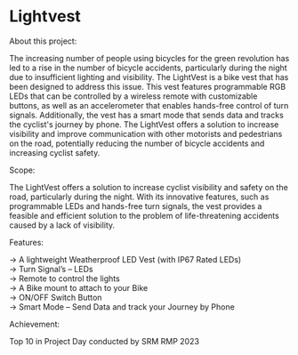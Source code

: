 # Lightvest

About this project:

The increasing number of people using bicycles for the green revolution has led to a rise in the number of bicycle accidents, particularly during the night due to insufficient lighting and visibility. The LightVest is a bike vest that has been designed to address this issue. This vest features programmable RGB LEDs that can be controlled by a wireless remote with customizable buttons, as well as an accelerometer that enables hands-free control of turn signals. Additionally, the vest has a smart mode that sends data and tracks the cyclist's journey by phone. The LightVest offers a solution to increase visibility and improve communication with other motorists and pedestrians on the road, potentially reducing the number of bicycle accidents and increasing cyclist safety.

Scope:

The LightVest offers a solution to increase cyclist visibility and safety on the road, particularly during the night. With its innovative features, such as programmable LEDs and hands-free turn signals, the vest provides a feasible and efficient solution to the problem of life-threatening accidents caused by a lack of visibility.

Features:

-> A lightweight Weatherproof LED Vest (with IP67 Rated LEDs)                                               
-> Turn Signal’s –  LEDs                                               
-> Remote to control the lights                                                
-> A Bike mount to attach to your Bike                                  
-> ON/OFF Switch Button                                   
-> Smart Mode – Send Data and track your Journey by Phone

Achievement:

Top 10 in Project Day conducted by SRM RMP 2023
